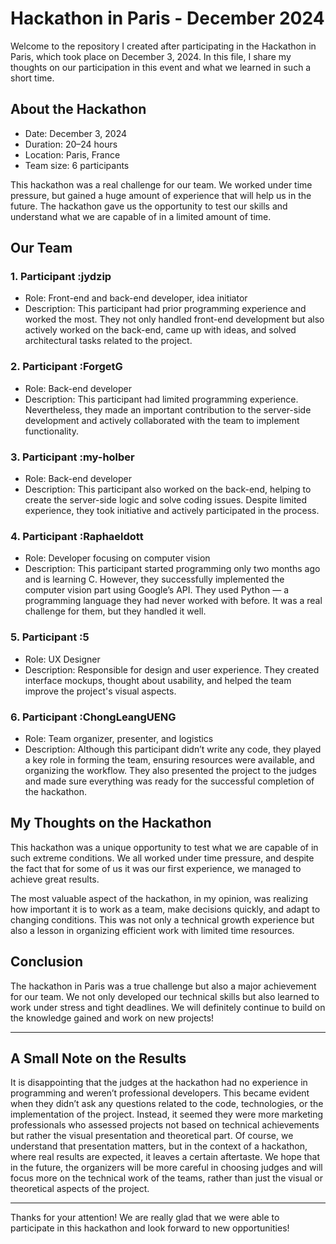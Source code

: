 # Hackathon in Paris - December 2024

Welcome to the repository I created after participating in the Hackathon in Paris, which took place on December 3, 2024. In this file, I share my thoughts on our participation in this event and what we learned in such a short time.

## About the Hackathon

- Date: December 3, 2024  
- Duration: 20–24 hours  
- Location: Paris, France  
- Team size: 6 participants  

This hackathon was a real challenge for our team. We worked under time pressure, but gained a huge amount of experience that will help us in the future. The hackathon gave us the opportunity to test our skills and understand what we are capable of in a limited amount of time.

## Our Team

### 1. Participant :jydzip

- Role: Front-end and back-end developer, idea initiator  
- Description: This participant had prior programming experience and worked the most. They not only handled front-end development but also actively worked on the back-end, came up with ideas, and solved architectural tasks related to the project.  

### 2. Participant :ForgetG
- Role: Back-end developer  
- Description: This participant had limited programming experience. Nevertheless, they made an important contribution to the server-side development and actively collaborated with the team to implement functionality.

### 3. Participant :my-holber
- Role: Back-end developer  
- Description: This participant also worked on the back-end, helping to create the server-side logic and solve coding issues. Despite limited experience, they took initiative and actively participated in the process.

### 4. Participant :Raphaeldott
- Role: Developer focusing on computer vision  
- Description: This participant started programming only two months ago and is learning C. However, they successfully implemented the computer vision part using Google’s API. They used Python — a programming language they had never worked with before. It was a real challenge for them, but they handled it well.

### 5. Participant :5  
- Role: UX Designer  
- Description: Responsible for design and user experience. They created interface mockups, thought about usability, and helped the team improve the project's visual aspects.

### 6. Participant :ChongLeangUENG
- Role: Team organizer, presenter, and logistics  
- Description: Although this participant didn’t write any code, they played a key role in forming the team, ensuring resources were available, and organizing the workflow. They also presented the project to the judges and made sure everything was ready for the successful completion of the hackathon.

## My Thoughts on the Hackathon

This hackathon was a unique opportunity to test what we are capable of in such extreme conditions. We all worked under time pressure, and despite the fact that for some of us it was our first experience, we managed to achieve great results.

The most valuable aspect of the hackathon, in my opinion, was realizing how important it is to work as a team, make decisions quickly, and adapt to changing conditions. This was not only a technical growth experience but also a lesson in organizing efficient work with limited time resources.

## Conclusion

The hackathon in Paris was a true challenge but also a major achievement for our team. We not only developed our technical skills but also learned to work under stress and tight deadlines. We will definitely continue to build on the knowledge gained and work on new projects!

---

## A Small Note on the Results

It is disappointing that the judges at the hackathon had no experience in programming and weren’t professional developers. This became evident when they didn’t ask any questions related to the code, technologies, or the implementation of the project. Instead, it seemed they were more marketing professionals who assessed projects not based on technical achievements but rather the visual presentation and theoretical part. Of course, we understand that presentation matters, but in the context of a hackathon, where real results are expected, it leaves a certain aftertaste.
We hope that in the future, the organizers will be more careful in choosing judges and will focus more on the technical work of the teams, rather than just the visual or theoretical aspects of the project.

---

Thanks for your attention! We are really glad that we were able to participate in this hackathon and look forward to new opportunities!
